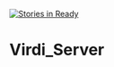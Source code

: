 [![Stories in Ready](https://badge.waffle.io/E2i9/Virdi_Server.svg?label=ready&title=Ready)](http://waffle.io/E2i9/Virdi_Server) 
# Virdi_Server
